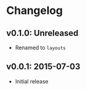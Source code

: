 # Changelog

## v0.1.0: Unreleased

- Renamed to `layouts`

## v0.0.1: 2015-07-03

- Initial release
